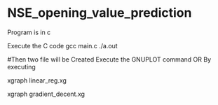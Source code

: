 # NSE_opening_value_prediction
Program is in c

Execute the C code 
 gcc main.c
 ./a.out
 
 #Then two file will be Created
    Execute the GNUPLOT command 
    OR
    By executing 
   
   xgraph linear_reg.xg
   
   xgraph gradient_decent.xg
